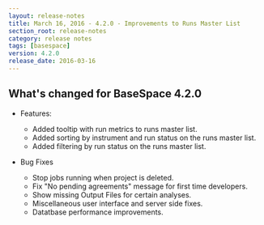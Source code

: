 ```yaml
---
layout: release-notes
title: March 16, 2016 - 4.2.0 - Improvements to Runs Master List
section_root: release-notes
category: release notes
tags: [basespace]
version: 4.2.0
release_date: 2016-03-16
---
```


## What's changed for BaseSpace 4.2.0

- Features:
  - Added tooltip with run metrics to runs master list.
  - Added sorting by instrument and run status on the runs master list.
  - Added filtering by run status on the runs master list.
  
- Bug Fixes
  - Stop jobs running when project is deleted.
  - Fix "No pending agreements" message for first time developers.
  - Show missing Output Files for certain analyses.
  - Miscellaneous user interface and server side fixes.
  - Datatbase performance improvements.
